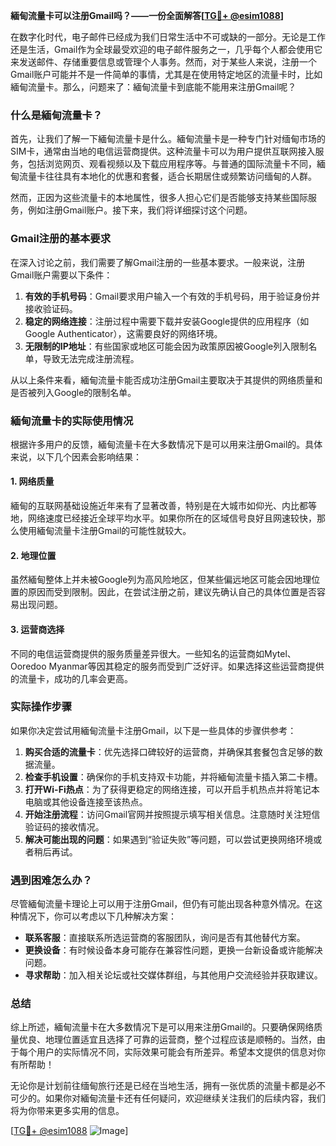 **緬甸流量卡可以注册Gmail吗？——一份全面解答[[TG💪+ @esim1088](https://t.me/s/esim1088)]**

在数字化时代，电子邮件已经成为我们日常生活中不可或缺的一部分。无论是工作还是生活，Gmail作为全球最受欢迎的电子邮件服务之一，几乎每个人都会使用它来发送邮件、存储重要信息或管理个人事务。然而，对于某些人来说，注册一个Gmail账户可能并不是一件简单的事情，尤其是在使用特定地区的流量卡时，比如緬甸流量卡。那么，问题来了：緬甸流量卡到底能不能用来注册Gmail呢？

### 什么是緬甸流量卡？

首先，让我们了解一下緬甸流量卡是什么。緬甸流量卡是一种专门针对缅甸市场的SIM卡，通常由当地的电信运营商提供。这种流量卡可以为用户提供互联网接入服务，包括浏览网页、观看视频以及下载应用程序等。与普通的国际流量卡不同，緬甸流量卡往往具有本地化的优惠和套餐，适合长期居住或频繁访问缅甸的人群。

然而，正因为这些流量卡的本地属性，很多人担心它们是否能够支持某些国际服务，例如注册Gmail账户。接下来，我们将详细探讨这个问题。

### Gmail注册的基本要求

在深入讨论之前，我们需要了解Gmail注册的一些基本要求。一般来说，注册Gmail账户需要以下条件：

1. **有效的手机号码**：Gmail要求用户输入一个有效的手机号码，用于验证身份并接收验证码。
2. **稳定的网络连接**：注册过程中需要下载并安装Google提供的应用程序（如Google Authenticator），这需要良好的网络环境。
3. **无限制的IP地址**：有些国家或地区可能会因为政策原因被Google列入限制名单，导致无法完成注册流程。

从以上条件来看，緬甸流量卡能否成功注册Gmail主要取决于其提供的网络质量和是否被列入Google的限制名单。

### 緬甸流量卡的实际使用情况

根据许多用户的反馈，緬甸流量卡在大多数情况下是可以用来注册Gmail的。具体来说，以下几个因素会影响结果：

#### 1. 网络质量
緬甸的互联网基础设施近年来有了显著改善，特别是在大城市如仰光、内比都等地，网络速度已经接近全球平均水平。如果你所在的区域信号良好且网速较快，那么使用緬甸流量卡注册Gmail的可能性就较大。

#### 2. 地理位置
虽然緬甸整体上并未被Google列为高风险地区，但某些偏远地区可能会因地理位置的原因而受到限制。因此，在尝试注册之前，建议先确认自己的具体位置是否容易出现问题。

#### 3. 运营商选择
不同的电信运营商提供的服务质量差异很大。一些知名的运营商如Mytel、Ooredoo Myanmar等因其稳定的服务而受到广泛好评。如果选择这些运营商提供的流量卡，成功的几率会更高。

### 实际操作步骤

如果你决定尝试用緬甸流量卡注册Gmail，以下是一些具体的步骤供参考：

1. **购买合适的流量卡**：优先选择口碑较好的运营商，并确保其套餐包含足够的数据流量。
2. **检查手机设置**：确保你的手机支持双卡功能，并将緬甸流量卡插入第二卡槽。
3. **打开Wi-Fi热点**：为了获得更稳定的网络连接，可以开启手机热点并将笔记本电脑或其他设备连接至该热点。
4. **开始注册流程**：访问Gmail官网并按照提示填写相关信息。注意随时关注短信验证码的接收情况。
5. **解决可能出现的问题**：如果遇到“验证失败”等问题，可以尝试更换网络环境或者稍后再试。

### 遇到困难怎么办？

尽管緬甸流量卡理论上可以用于注册Gmail，但仍有可能出现各种意外情况。在这种情况下，你可以考虑以下几种解决方案：

- **联系客服**：直接联系所选运营商的客服团队，询问是否有其他替代方案。
- **更换设备**：有时候设备本身可能存在兼容性问题，更换一台新设备或许能解决问题。
- **寻求帮助**：加入相关论坛或社交媒体群组，与其他用户交流经验并获取建议。

### 总结

综上所述，緬甸流量卡在大多数情况下是可以用来注册Gmail的。只要确保网络质量优良、地理位置适宜且选择了可靠的运营商，整个过程应该是顺畅的。当然，由于每个用户的实际情况不同，实际效果可能会有所差异。希望本文提供的信息对你有所帮助！

无论你是计划前往缅甸旅行还是已经在当地生活，拥有一张优质的流量卡都是必不可少的。如果你对緬甸流量卡还有任何疑问，欢迎继续关注我们的后续内容，我们将为你带来更多实用的信息。

[[TG💪+ @esim1088](https://t.me/s/esim1088) ![Image](https://i.postimg.cc/4NQfJmqS/Snipaste-2025-05-13-00-14-12.png)]